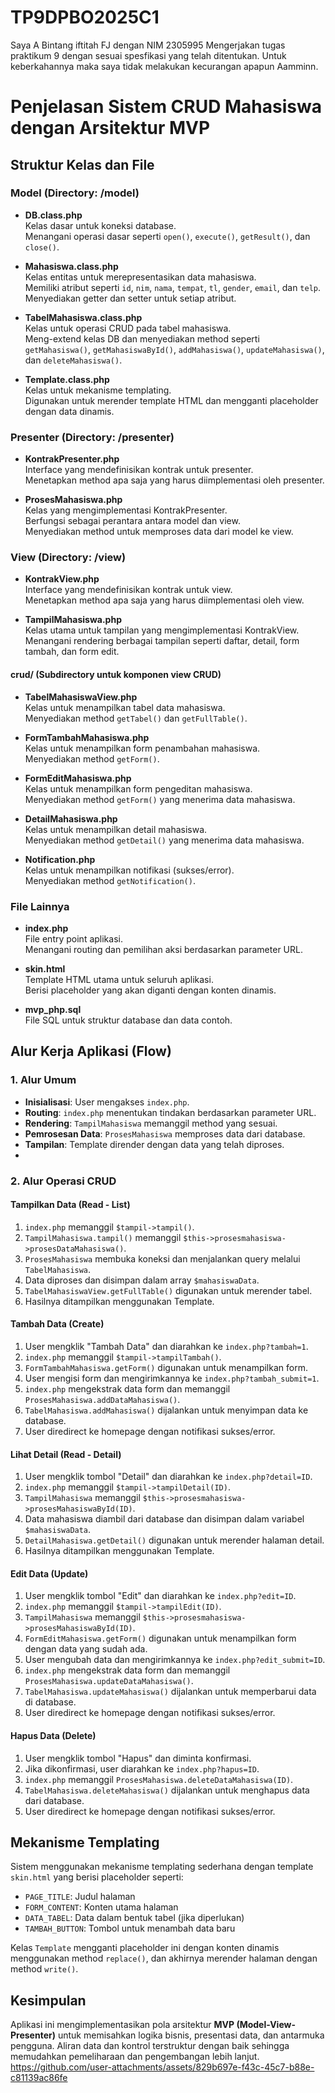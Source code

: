 # TP9DPBO2025C1

Saya A Bintang iftitah FJ dengan NIM 2305995 Mengerjakan tugas praktikum 9 dengan sesuai spesfikasi yang telah ditentukan. Untuk keberkahannya maka saya tidak melakukan kecurangan apapun Aamminn.

# Penjelasan Sistem CRUD Mahasiswa dengan Arsitektur MVP

## Struktur Kelas dan File

### **Model (Directory: /model)**

- **DB.class.php**  
  Kelas dasar untuk koneksi database.  
  Menangani operasi dasar seperti `open()`, `execute()`, `getResult()`, dan `close()`.

- **Mahasiswa.class.php**  
  Kelas entitas untuk merepresentasikan data mahasiswa.  
  Memiliki atribut seperti `id`, `nim`, `nama`, `tempat`, `tl`, `gender`, `email`, dan `telp`.  
  Menyediakan getter dan setter untuk setiap atribut.

- **TabelMahasiswa.class.php**  
  Kelas untuk operasi CRUD pada tabel mahasiswa.  
  Meng-extend kelas DB dan menyediakan method seperti `getMahasiswa()`, `getMahasiswaById()`, `addMahasiswa()`, `updateMahasiswa()`, dan `deleteMahasiswa()`.

- **Template.class.php**  
  Kelas untuk mekanisme templating.  
  Digunakan untuk merender template HTML dan mengganti placeholder dengan data dinamis.

### **Presenter (Directory: /presenter)**

- **KontrakPresenter.php**  
  Interface yang mendefinisikan kontrak untuk presenter.  
  Menetapkan method apa saja yang harus diimplementasi oleh presenter.

- **ProsesMahasiswa.php**  
  Kelas yang mengimplementasi KontrakPresenter.  
  Berfungsi sebagai perantara antara model dan view.  
  Menyediakan method untuk memproses data dari model ke view.

### **View (Directory: /view)**

- **KontrakView.php**  
  Interface yang mendefinisikan kontrak untuk view.  
  Menetapkan method apa saja yang harus diimplementasi oleh view.

- **TampilMahasiswa.php**  
  Kelas utama untuk tampilan yang mengimplementasi KontrakView.  
  Menangani rendering berbagai tampilan seperti daftar, detail, form tambah, dan form edit.

#### **crud/ (Subdirectory untuk komponen view CRUD)**

- **TabelMahasiswaView.php**  
  Kelas untuk menampilkan tabel data mahasiswa.  
  Menyediakan method `getTabel()` dan `getFullTable()`.

- **FormTambahMahasiswa.php**  
  Kelas untuk menampilkan form penambahan mahasiswa.  
  Menyediakan method `getForm()`.

- **FormEditMahasiswa.php**  
  Kelas untuk menampilkan form pengeditan mahasiswa.  
  Menyediakan method `getForm()` yang menerima data mahasiswa.

- **DetailMahasiswa.php**  
  Kelas untuk menampilkan detail mahasiswa.  
  Menyediakan method `getDetail()` yang menerima data mahasiswa.

- **Notification.php**  
  Kelas untuk menampilkan notifikasi (sukses/error).  
  Menyediakan method `getNotification()`.

### **File Lainnya**

- **index.php**  
  File entry point aplikasi.  
  Menangani routing dan pemilihan aksi berdasarkan parameter URL.

- **skin.html**  
  Template HTML utama untuk seluruh aplikasi.  
  Berisi placeholder yang akan diganti dengan konten dinamis.

- **mvp_php.sql**  
  File SQL untuk struktur database dan data contoh.

## Alur Kerja Aplikasi (Flow)

### 1. Alur Umum

- **Inisialisasi**: User mengakses `index.php`.
- **Routing**: `index.php` menentukan tindakan berdasarkan parameter URL.
- **Rendering**: `TampilMahasiswa` memanggil method yang sesuai.
- **Pemrosesan Data**: `ProsesMahasiswa` memproses data dari database.
- **Tampilan**: Template dirender dengan data yang telah diproses.
- 

### 2. Alur Operasi CRUD

#### Tampilkan Data (Read - List)


1. `index.php` memanggil `$tampil->tampil()`.
2. `TampilMahasiswa.tampil()` memanggil `$this->prosesmahasiswa->prosesDataMahasiswa()`.
3. `ProsesMahasiswa` membuka koneksi dan menjalankan query melalui `TabelMahasiswa`.
4. Data diproses dan disimpan dalam array `$mahasiswaData`.
5. `TabelMahasiswaView.getFullTable()` digunakan untuk merender tabel.
6. Hasilnya ditampilkan menggunakan Template.

#### Tambah Data (Create)

1. User mengklik "Tambah Data" dan diarahkan ke `index.php?tambah=1`.
2. `index.php` memanggil `$tampil->tampilTambah()`.
3. `FormTambahMahasiswa.getForm()` digunakan untuk menampilkan form.
4. User mengisi form dan mengirimkannya ke `index.php?tambah_submit=1`.
5. `index.php` mengekstrak data form dan memanggil `ProsesMahasiswa.addDataMahasiswa()`.
6. `TabelMahasiswa.addMahasiswa()` dijalankan untuk menyimpan data ke database.
7. User diredirect ke homepage dengan notifikasi sukses/error.

#### Lihat Detail (Read - Detail)

1. User mengklik tombol "Detail" dan diarahkan ke `index.php?detail=ID`.
2. `index.php` memanggil `$tampil->tampilDetail(ID)`.
3. `TampilMahasiswa` memanggil `$this->prosesmahasiswa->prosesMahasiswaById(ID)`.
4. Data mahasiswa diambil dari database dan disimpan dalam variabel `$mahasiswaData`.
5. `DetailMahasiswa.getDetail()` digunakan untuk merender halaman detail.
6. Hasilnya ditampilkan menggunakan Template.

#### Edit Data (Update)

1. User mengklik tombol "Edit" dan diarahkan ke `index.php?edit=ID`.
2. `index.php` memanggil `$tampil->tampilEdit(ID)`.
3. `TampilMahasiswa` memanggil `$this->prosesmahasiswa->prosesMahasiswaById(ID)`.
4. `FormEditMahasiswa.getForm()` digunakan untuk menampilkan form dengan data yang sudah ada.
5. User mengubah data dan mengirimkannya ke `index.php?edit_submit=ID`.
6. `index.php` mengekstrak data form dan memanggil `ProsesMahasiswa.updateDataMahasiswa()`.
7. `TabelMahasiswa.updateMahasiswa()` dijalankan untuk memperbarui data di database.
8. User diredirect ke homepage dengan notifikasi sukses/error.

#### Hapus Data (Delete)

1. User mengklik tombol "Hapus" dan diminta konfirmasi.
2. Jika dikonfirmasi, user diarahkan ke `index.php?hapus=ID`.
3. `index.php` memanggil `ProsesMahasiswa.deleteDataMahasiswa(ID)`.
4. `TabelMahasiswa.deleteMahasiswa()` dijalankan untuk menghapus data dari database.
5. User diredirect ke homepage dengan notifikasi sukses/error.

## Mekanisme Templating

Sistem menggunakan mekanisme templating sederhana dengan template `skin.html` yang berisi placeholder seperti:

- `PAGE_TITLE`: Judul halaman
- `FORM_CONTENT`: Konten utama halaman
- `DATA_TABEL`: Data dalam bentuk tabel (jika diperlukan)
- `TAMBAH_BUTTON`: Tombol untuk menambah data baru

Kelas `Template` mengganti placeholder ini dengan konten dinamis menggunakan method `replace()`, dan akhirnya merender halaman dengan method `write()`.

## Kesimpulan

Aplikasi ini mengimplementasikan pola arsitektur **MVP (Model-View-Presenter)** untuk memisahkan logika bisnis, presentasi data, dan antarmuka pengguna. Aliran data dan kontrol terstruktur dengan baik sehingga memudahkan pemeliharaan dan pengembangan lebih lanjut.
https://github.com/user-attachments/assets/829b697e-f43c-45c7-b88e-c81139ac86fe
